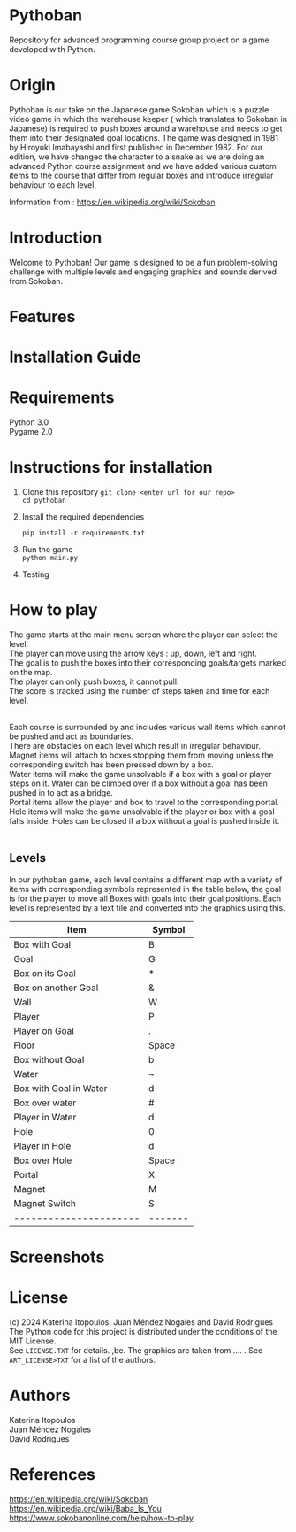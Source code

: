 # Pythoban

Repository for advanced programming course group project on a game developed with Python.

# Origin

Pythoban is our take on the Japanese game Sokoban which is a puzzle video game in which the warehouse keeper ( which translates to Sokoban in Japanese) is required to push boxes around a warehouse and needs to get them into their designated goal locations. The game was designed in 1981 by Hiroyuki Imabayashi and first published in December 1982. For our edition, we have changed the character to a snake as we are doing an advanced Python course assignment and we have added various custom items to the course that differ from regular boxes and introduce irregular behaviour to each level. 

Information from : https://en.wikipedia.org/wiki/Sokoban

# Introduction

Welcome to Pythoban! Our game is designed to be a fun problem-solving challenge with multiple levels and engaging graphics and sounds derived from Sokoban.

# Features


# Installation Guide

# Requirements

Python 3.0 <br>
Pygame 2.0

# Instructions for installation

1. Clone this repository <be>
   `git clone <enter url for our repo>` <br>
   `cd pythoban` <br>
   
2. Install the required dependencies <br>
   
   `pip install -r requirements.txt ` <br>
   
3. Run the game <br>
   `python main.py`  <br>
   
4. Testing  <br>
   
   

# How to play

The game starts at the main menu screen where the player can select the level. <br>
The player can move using the arrow keys : up, down, left and right. <br>
The goal is to push the boxes into their corresponding goals/targets marked on the map.  <br>
The player can only push boxes, it cannot pull.  <br>
The score is tracked using the number of steps taken and time for each level.  <br> <br>

Each course is surrounded by and includes various wall items which cannot be pushed and act as boundaries.  <br>
There are obstacles on each level which result in irregular behaviour.  <br>
Magnet items will attach to boxes stopping them from moving unless the corresponding switch has been pressed down by a box.  <br>
Water items will make the game unsolvable if a box with a goal or player steps on it. Water can be climbed over if a box without a goal has been pushed in to act as a bridge.  <br>
Portal items allow the player and box to travel to the corresponding portal.  <br>
Hole items will make the game unsolvable if the player or box with a goal falls inside. Holes can be closed if a box without a goal is pushed inside it.  <br> <br>

## Levels
In our pythoban game, each level contains a different map with a variety of items with corresponding symbols represented in the table below, the goal is for the player to move all Boxes with goals into their goal positions. Each level is represented by a text file and converted into the graphics using this. 

| Item                   | Symbol  |
| ---------------------- | ------- |
| Box with Goal          |    B    |
| Goal                   |    G    |
| Box on its Goal        |    *    |
| Box on another Goal    |    &    |
| Wall                   |    W    |
| Player                 |    P    |
| Player on Goal         |    .    |
| Floor                  |  Space  |
| Box without Goal       |    b    |
| Water                  |    ~    |
| Box with Goal in Water |    d    |
| Box over water         |    #    |
| Player in Water        |    d    |
| Hole                   |    0    |
| Player in Hole         |    d    |
| Box over Hole          |  Space  |
| Portal                 |    X    |
| Magnet                 |    M    |
| Magnet Switch          |    S    |
| ---------------------- | ------- |


# Screenshots

# License
(c) 2024 Katerina Itopoulos, Juan Méndez Nogales and David Rodrigues
The Python code for this project is distributed under the conditions of the MIT License.  <br> See `LICENSE.TXT` for details. ,be.
The graphics are taken from .... . See `ART_LICENSE>TXT` for a list of the authors. 

# Authors
Katerina Itopoulos  <br>
Juan Méndez Nogales  <br>
David Rodrigues <br>

# References

https://en.wikipedia.org/wiki/Sokoban <br>
https://en.wikipedia.org/wiki/Baba_Is_You  <br>
https://www.sokobanonline.com/help/how-to-play  <br>


